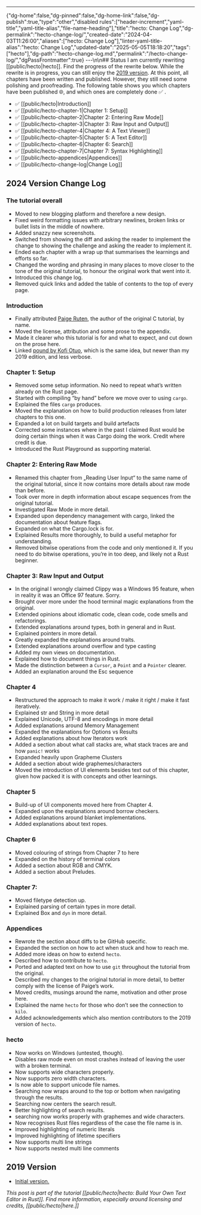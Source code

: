 ---
{"dg-home":false,"dg-pinned":false,"dg-home-link":false,"dg-publish":true,"type":"other","disabled rules":["header-increment","yaml-title","yaml-title-alias","file-name-heading"],"title":"hecto: Change Log","dg-permalink":"hecto-change-log/","created-date":"2024-04-03T11:26:00","aliases":["hecto: Change Log"],"linter-yaml-title-alias":"hecto: Change Log","updated-date":"2025-05-05T18:18:20","tags":["hecto"],"dg-path":"hecto-change-log.md","permalink":"/hecto-change-log/","dgPassFrontmatter":true}
---\n\n## Status
I am currently rewriting [[public/hecto\|hecto]]. Find the progress of the rewrite below. While the rewrite is in progress, you can still enjoy the [2019 version](https://archive.flenker.blog/hecto/).
At this point, all chapters have been written and published. However, they still need some polishing and proofreading. The following table shows you which chapters have been published 🌐, and which ones are completely done ✅ .

- ✅  [[public/hecto\|Introduction]]
- ✅  [[public/hecto-chapter-1\|Chapter 1: Setup]]
- ✅  [[public/hecto-chapter-2\|Chapter 2: Entering Raw Mode]]
- ✅  [[public/hecto-chapter-3\|Chapter 3: Raw Input and Output]]
- ✅  [[public/hecto-chapter-4\|Chapter 4: A Text Viewer]]
- ✅  [[public/hecto-chapter-5\|Chapter 5: A Text Editor]]
- ✅  [[public/hecto-chapter-6\|Chapter 6: Search]]
- ✅  [[public/hecto-chapter-7\|Chapter 7: Syntax Highlighting]]
- ✅  [[public/hecto-appendices\|Appendices]]
- ✅  [[public/hecto-change-log\|Change Log]]

## 2024 Version Change Log
### The tutorial overall
- Moved to new blogging platform and therefore a new design.
- Fixed weird formatting issues with arbitrary newlines, broken links or bullet lists in the middle of nowhere.
- Added snazzy new screenshots.
- Switched from showing the diff and asking the reader to implement the change to showing the challenge and asking the reader to implement it.
- Ended each chapter with a wrap up that summarises the learnings and efforts so far.
- Changed the wording and phrasing in many places to move closer to the tone of the original tutorial, to honour the original work that went into it.
- Introduced this change log.
- Removed quick links and added the table of contents to the top of every page.

### Introduction
- Finally attributed [Paige Ruten](https://viewsourcecode.org/), the author of the original C tutorial, by name.
- Moved the license, attribution and some prose to the appendix.
- Made it clearer who this tutorial is for and what to expect, and cut down on the prose here.
- Linked [pound by Kofi Otuo](https://medium.com/@otukof/build-your-text-editor-with-rust-678a463f968b), which is the same idea, but newer than my 2019 edition, and less verbose.

### Chapter 1: Setup
- Removed some setup information. No need to repeat what’s written already on the Rust page.
- Started with compiling “by hand” before we move over to using `cargo`.
- Explained the files `cargo` produces.
- Moved the explanation on how to build production releases from later chapters to this one.
- Expanded a lot on build targets and build artefacts
- Corrected some instances where in the past I claimed Rust would be doing certain things when it was Cargo doing the work. Credit where credit is due.
- Introduced the Rust Playground as supporting material.

### Chapter 2: Entering Raw Mode
- Renamed this chapter from „Reading User Input“ to the same name of the original tutorial, since it now contains more details about raw mode than before.
- Took over more in depth information about escape sequences from the original tutorial.
- Investigated Raw Mode in more detail.
- Expanded upon dependency management with cargo, linked the documentation about feature flags.
- Expanded on what the Cargo.lock is for.
- Explained Results more thoroughly, to build a useful metaphor for understanding.
- Removed bitwise operations from the code and only mentioned it. If you need to do bitwise operations, you’re in too deep, and likely not a Rust beginner.

### Chapter 3: Raw Input and Output
- In the original I wrongly claimed Clippy was a Windows 95 feature, when in reality it was an Office 97 feature. Sorry.
- Brought over more under the hood terminal magic explanations from the original.
- Extended opinions about idiomatic code, clean code, code smells and refactorings.
- Extended explanations around types, both in general and in Rust.
- Explained pointers in more detail.
- Greatly expanded the explanations around traits.
- Extended explanations around overflow and type casting
- Added my own views on documentation.
- Explained how to document things in Rust.
- Made the distinction between a `Cursor`, a `Point` and a `Pointer` clearer.
- Added an explanation around the Esc sequence

### Chapter 4
- Restructured the approach to make it work / make it right / make it fast iteratively.
- Explained str and String in more detail
- Explained Unicode, UTF-8 and encodings in more detail
- Added explanations around Memory Management
- Expanded the explanations for Options vs Results
- Added explanations about how Iterators work
- Added a section about what call stacks are, what stack traces are and how `panic!` works
- Expanded heavily upon Grapheme Clusters
- Added a section about wide graphemes/characters
- Moved the introduction of UI elements besides text out of this chapter, given how packed it is with concepts and other learnings.

### Chapter 5
- Build-up of UI components moved here from Chapter 4.
- Expanded upon the explanations around borrow checkers.
- Added explanations around blanket implementations.
- Added explanations about text ropes.

### Chapter 6
- Moved colouring of strings from Chapter 7 to here
- Expanded on the history of terminal colors
- Added a section about RGB and CMYK.
- Added a section about Preludes.

### Chapter 7:
- Moved filetype detection up.
- Explained parsing of certain types in more detail.
- Explained Box and `dyn` in more detail.

### Appendices
- Rewrote the section about diffs to be GitHub specific.
- Expanded the section on how to act when stuck and how to reach me.
- Added more ideas on how to extend `hecto`.
- Described how to contribute to `hecto`.
- Ported and adapted text on how to use `git` throughout the tutorial from the original.
- Described my changes to the original tutorial in more detail, to better comply with the license of Paige’s work.
- Moved credits, musings around the name, motivation and other prose here.
- Explained the name `hecto` for those who don’t see the connection to `kilo`.
- Added acknowledgements which also mention contributors to the 2019 version of `hecto`.

### hecto
- Now works on Windows (untested, though).
- Disables raw mode even on most crashes instead of leaving the user with a broken terminal.
- Now supports wide characters properly.
- Now supports zero width characters.
- Is now able to support unicode file names.
- Searching now wraps around to the top or bottom  when navigating through the results.
- Searching now centers the search result.
- Better highlighting of search results.
- searching now works properly with graphemes and wide characters.
- Now recognises Rust files regardless of the case the file name is in.
- Improved highlighting of numeric literals
- Improved highlighting of lifetime specifiers
- Now supports multi line strings
- Now supports nested multi line comments

## 2019 Version
- [Initial version.](%EF%BF%BChttps%3A//archive.flenker.blog/hecto/)

_This post is part of the tutorial [[public/hecto\|hecto: Build Your Own Text Editor in Rust]].  Find more information, especially around licensing and credits, [[public/hecto\|here.]]_
